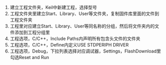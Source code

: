 1.  建立工程文件夹，Keil中新建工程，选择型号
2.  工程文件夹里建立Start、Library、User等文件夹，复制固件库里面的文件到工程文件夹
3.  工程里对应建立Start、Library、User等同名称的分组，然后将文件夹内的文件添加到工程分组里
4.  工程选项，C/C++，Include Paths内声明所有包含头文件的文件夹
5.  工程选项，C/C++，Define内定义USE STDPERIPH DRIVER
6.  工程选项，Debug，下拉列表选择对应调试器，Settings，FlashDownload里勾选Reset and Run
